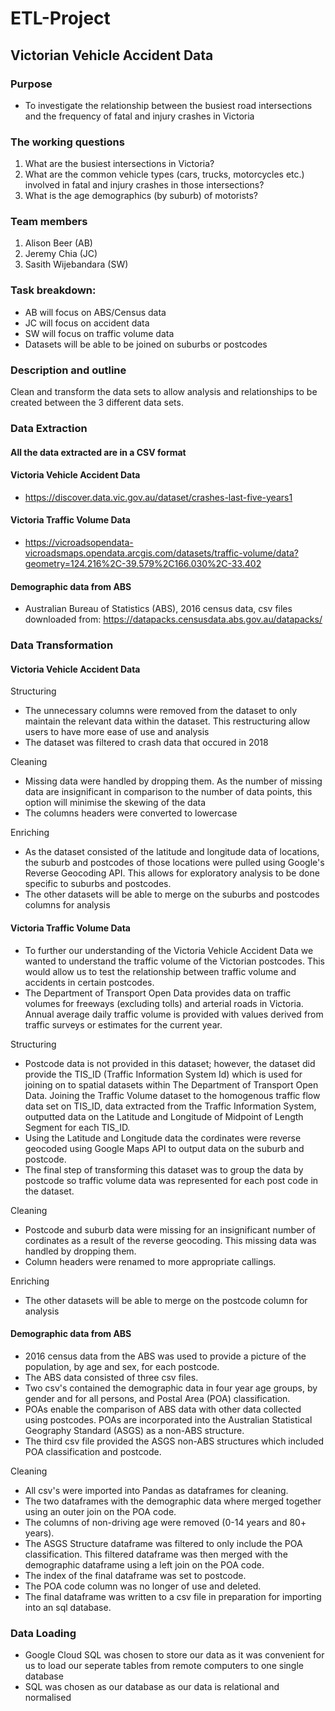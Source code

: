 # ETL-Project
## Victorian Vehicle Accident Data

### Purpose
- To investigate the relationship between the busiest road intersections and the frequency of fatal and injury crashes in Victoria

### The working questions
1. What are the busiest intersections in Victoria?
2. What are the common vehicle types (cars, trucks, motorcycles etc.) involved in fatal and injury crashes in those intersections?
3. What is the age demographics (by suburb) of motorists?

### Team members
1. Alison Beer (AB)
2. Jeremy Chia (JC)
3. Sasith Wijebandara (SW)

### Task breakdown:
- AB will focus on ABS/Census data
- JC will focus on accident data
- SW will focus on traffic volume data
- Datasets will be able to be joined on suburbs or postcodes

### Description and outline
Clean and transform the data sets to allow analysis and relationships to be created between the 3 different data sets. 

### Data Extraction
#### All the data extracted are in a CSV format

#### Victoria Vehicle Accident Data
- https://discover.data.vic.gov.au/dataset/crashes-last-five-years1

#### Victoria Traffic Volume Data
- https://vicroadsopendata-vicroadsmaps.opendata.arcgis.com/datasets/traffic-volume/data?geometry=124.216%2C-39.579%2C166.030%2C-33.402

#### Demographic data from ABS
- Australian Bureau of Statistics (ABS), 2016 census data, csv files downloaded from: https://datapacks.censusdata.abs.gov.au/datapacks/

### Data Transformation
#### Victoria Vehicle Accident Data
Structuring
- The unnecessary columns were removed from the dataset to only maintain the relevant data within the dataset. This restructuring allow users to have more ease of use and analysis
- The dataset was filtered to crash data that occured in 2018

Cleaning
- Missing data were handled by dropping them. As the number of missing data are insignificant in comparison to the number of data points, this option will minimise the skewing of the data
- The columns headers were converted to lowercase

Enriching
- As the dataset consisted of the latitude and longitude data of locations, the suburb and postcodes of those locations were pulled using Google's Reverse Geocoding API. This allows for exploratory analysis to be done specific to suburbs and postcodes.
- The other datasets will be able to merge on the suburbs and postcodes columns for analysis

#### Victoria Traffic Volume Data
- To further our understanding of the Victoria Vehicle Accident Data we wanted to understand the traffic volume of the Victorian postcodes. This would allow us to test the relationship between traffic volume and accidents in certain postcodes.
- The Department of Transport Open Data provides data on traffic volumes for freeways (excluding tolls) and arterial roads in Victoria. Annual average daily traffic volume is provided with values derived from traffic surveys or estimates for the current year. 

Structuring
- Postcode data is not provided in this dataset; however, the dataset did provide the TIS_ID (Traffic Information System Id) which is used for joining on to spatial datasets within The Department of Transport Open Data. Joining the Traffic Volume dataset to the homogenous traffic flow data set on TIS_ID, data extracted from the Traffic Information System, outputted data on the Latitude and Longitude of Midpoint of Length Segment for each TIS_ID.
- Using the Latitude and Longitude data the cordinates were reverse geocoded using Google Maps API to output data on the suburb and postcode.
- The final step of transforming this dataset was to group the data by postcode so traffic volume data was represented for each post code in the dataset.

Cleaning
- Postcode and suburb data were missing for an insignificant number of cordinates as a result of the reverse geocoding. This missing data was handled by dropping them.
- Column headers were renamed to more appropriate callings.

Enriching
- The other datasets will be able to merge on the postcode column for analysis

#### Demographic data from ABS
- 2016 census data from the ABS was used to provide a picture of the population, by age and sex, for each postcode. 
- The ABS data consisted of three csv files. 
- Two csv's contained the demographic data in four year age groups, by gender and for all persons, and Postal Area (POA) classification. 
- POAs enable the comparison of ABS data with other data collected using postcodes. POAs are incorporated into the Australian Statistical Geography Standard (ASGS) as a non-ABS structure. 
- The third csv file provided the ASGS non-ABS structures which included POA classification and postcode. 

Cleaning
- All csv's were imported into Pandas as dataframes for cleaning.
- The two dataframes with the demographic data where merged together using an outer join on the POA code. 
- The columns of non-driving age were removed (0-14 years and 80+ years).
- The ASGS Structure dataframe was filtered to only include the POA classification. This filtered dataframe was then merged with the demographic dataframe using a left join on the POA code. 
- The index of the final dataframe was set to postcode.
- The POA code column was no longer of use and deleted.
- The final dataframe was written to a csv file in preparation for importing into an sql database. 

### Data Loading
- Google Cloud SQL was chosen to store our data as it was convenient for us to load our seperate tables from remote computers to one single database
- SQL was chosen as our database as our data is relational and normalised
